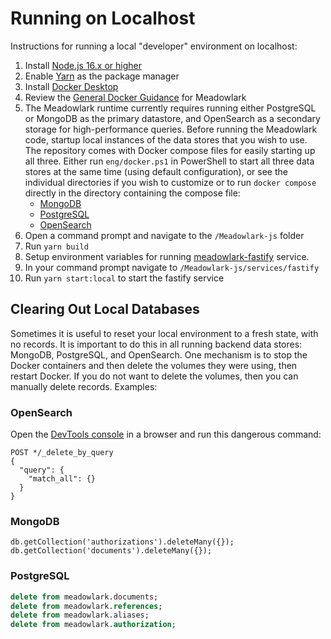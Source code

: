 # Running on Localhost

Instructions for running a local "developer" environment on localhost:

1. Install [Node.js 16.x or higher](https://nodejs.org/en/download/releases/)
2. Enable [Yarn](https://yarnpkg.com/getting-started/install) as the package manager
3. Install [Docker Desktop](https://www.docker.com)
4. Review the [General Docker Guidance](../Meadowlark-js/docker/using-docker.md) for Meadowlark
5. The Meadowlark runtime currently requires running either PostgreSQL or
   MongoDB as the primary datastore, and OpenSearch as a secondary storage for
   high-performance queries. Before running the Meadowlark code, startup local
   instances of the data stores that you wish to use. The repository comes with
   Docker compose files for easily starting up all three. Either run
   `eng/docker.ps1` in PowerShell to start all three data stores at the same
   time (using default configuration), or see the individual directories if you
   wish to customize or to run `docker compose` directly in the directory
   containing the compose file:
   * [MongoDB](../Meadowlark-js/backends/meadowlark-mongodb-backend/docker)
   * [PostgreSQL](../Meadowlark-js/backends/meadowlark-postgresql-backend/docker)
   * [OpenSearch](../Meadowlark-js/backends/meadowlark-opensearch-backend/docker)
6. Open a command prompt and navigate to the `/Meadowlark-js` folder
7. Run `yarn build`
8. Setup environment variables for running
   [meadowlark-fastify](../Meadowlark-js/services/meadowlark-fastify/readme.md) service.
9. In your command prompt navigate to `/Meadowlark-js/services/fastify`
10. Run `yarn start:local` to start the fastify service


## Clearing Out Local Databases

Sometimes it is useful to reset your local environment to a fresh state, with no
records. It is important to do this in all running backend data stores: MongoDB,
PostgreSQL, and OpenSearch. One mechanism is to stop the Docker containers and
then delete the volumes they were using, then restart Docker. If you do not want
to delete the volumes, then you can manually delete records. Examples:

### OpenSearch

Open the [DevTools console](http://localhost:5601/app/dev_tools#/console) in a
browser and run this dangerous command:

```none
POST */_delete_by_query
{
  "query": {
    "match_all": {}
  }
}
```

### MongoDB

```none
db.getCollection('authorizations').deleteMany({});
db.getCollection('documents').deleteMany({});
```

### PostgreSQL

```sql
delete from meadowlark.documents;
delete from meadowlark.references;
delete from meadowlark.aliases;
delete from meadowlark.authorization;
```
